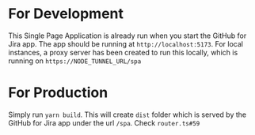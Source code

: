 # For Development

This Single Page Application is already run when you start the GitHub for Jira app. The app should be running at `http://localhost:5173`.
For local instances, a proxy server has been created to run this locally, which is running on `https://NODE_TUNNEL_URL/spa`

# For Production

Simply run `yarn build`. This will create `dist` folder which is served by the GitHub for Jira app under the url `/spa`.
Check `router.ts#59`
